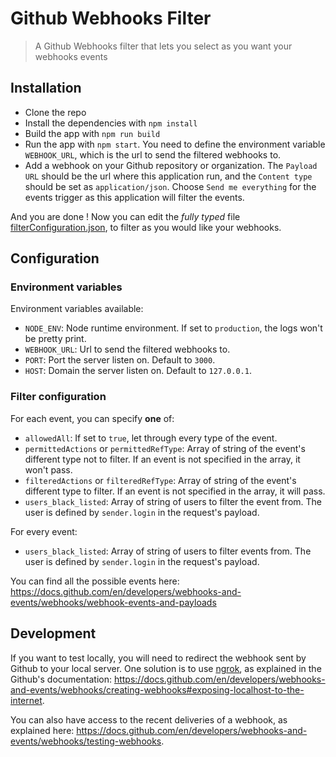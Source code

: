 # Github Webhooks Filter
> A Github Webhooks filter that lets you select as you want your webhooks events

## Installation

- Clone the repo
- Install the dependencies with `npm install`
- Build the app with `npm run build`
- Run the app with `npm start`. You need to define the environment variable `WEBHOOK_URL`, which is the url to send the filtered webhooks to.
- Add a webhook on your Github repository or organization. The `Payload URL` should be the url where this application run, and the `Content type` should be set as `application/json`. Choose `Send me everything` for the events trigger as this application will filter the events.

And you are done ! Now you can edit the *fully typed* file [filterConfiguration.json](src/filterConfiguration.json), to filter as you would like your webhooks.

## Configuration

### Environment variables

Environment variables available:
- `NODE_ENV`: Node runtime environment. If set to `production`, the logs won't be pretty print.
- `WEBHOOK_URL`: Url to send the filtered webhooks to.
- `PORT`: Port the server listen on. Default to `3000`.
- `HOST`: Domain the server listen on. Default to `127.0.0.1`.

### Filter configuration

For each event, you can specify **one** of:
- `allowedAll`: If set to `true`, let through every type of the event.
- `permittedActions` or `permittedRefType`: Array of string of the event's different type not to filter. If an event is not specified in the array, it won't pass.
- `filteredActions` or `filteredRefType`: Array of string of the event's different type to filter. If an event is not specified in the array, it will pass.
- `users_black_listed`: Array of string of users to filter the event from. The user is defined by `sender.login` in the request's payload.

For every event:
- `users_black_listed`: Array of string of users to filter events from. The user is defined by `sender.login` in the request's payload.

You can find all the possible events here: https://docs.github.com/en/developers/webhooks-and-events/webhooks/webhook-events-and-payloads

## Development

If you want to test locally, you will need to redirect the webhook sent by Github to your local server. One solution is to use [ngrok](https://ngrok.com/), as explained in the Github's documentation: https://docs.github.com/en/developers/webhooks-and-events/webhooks/creating-webhooks#exposing-localhost-to-the-internet.

You can also have access to the recent deliveries of a webhook, as explained here: https://docs.github.com/en/developers/webhooks-and-events/webhooks/testing-webhooks.
